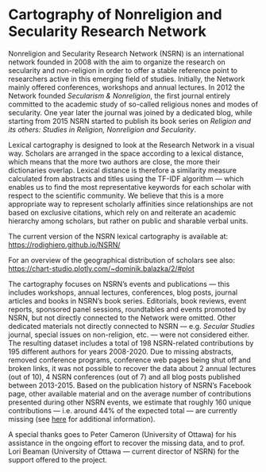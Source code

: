# Cartography of Nonreligion and Secularity Research Network

Nonreligion and Secularity Research Network (NSRN) is an international network founded in 2008 with the aim to organize the research on secularity and non-religion in order to offer a stable reference point to researchers active in this emerging field of studies. Initially, the Network mainly offered conferences, workshops and annual lectures. In 2012 the Network founded *Secularism & Nonreligion*, the first journal entirely committed to the academic study of so-called religious nones and modes of secularity. One year later the journal was joined by a dedicated blog, while starting from 2015 NSRN started to publish its book series on *Religion and its others: Studies in Religion, Nonreligion and Secularity*.

Lexical cartography is designed to look at the Research Network in a visual way. Scholars are arranged in the space according to a lexical distance, which means that the more two authors are close, the more their dictionaries overlap. Lexical distance is therefore a similarity measure calculated from abstracts and titles using the TF-IDF algorithm — which enables us to find the most representative keywords for each scholar with respect to the scientific community. We believe that this is a more appropriate way to represent scholarly affinities since relationships are not based on exclusive citations, which rely on and reiterate an academic hierarchy among scholars, but rather on public and sharable verbal units.

The current version of the NSRN lexical cartography is available at: https://rodighiero.github.io/NSRN/

For an overview of the geographical distribution of scholars see also: https://chart-studio.plotly.com/~dominik.balazka/2/#plot

The cartography focuses on NSRN’s events and publications — this includes workshops, annual lectures, conferences, blog posts, journal articles and books in NSRN’s book series. Editorials, book reviews, event reports, sponsored panel sessions, roundtables and events promoted by NSRN, but not directly connected to the Network were omitted. Other dedicated materials not directly connected to NSRN — e.g. *Secular Studies* journal, special issues on non-religion, etc. — were not considered either. The resulting dataset includes a total of 198 NSRN-related contributions by 195 different authors for years 2008-2020. Due to missing abstracts, removed conference programs, conference web pages being shut off and broken links, it was not possible to recover the data about 2 annual lectures (out of 10), 4 NSRN conferences (out of 7) and all blog posts published between 2013-2015. Based on the publication history of NSRN’s Facebook page, other available material and on the average number of contributions presented during other NSRN events, we estimate that roughly 160 unique contributions — i.e. around 44% of the expected total — are currently missing (see [here](https://chart-studio.plotly.com/~dominik.balazka/7) for additional information).

A special thanks goes to Peter Cameron (University of Ottawa) for his assistance in the ongoing effort to recover the missing data, and to prof. Lori Beaman (University of Ottawa — current director of NSRN) for the support offered to the project.
